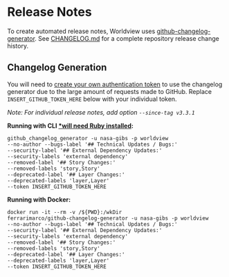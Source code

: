 # Release Notes
To create automated release notes, Worldview uses [github-changelog-generator](https://github.com/github-changelog-generator/github-changelog-generator).
See [CHANGELOG.md](CHANGELOG.md) for a complete repository release change history.

## Changelog Generation
You will need to [create your own authentication token](https://github.com/github-changelog-generator/github-changelog-generator#github-token) to use the changelog generator due to the large amount of requests made to GitHub. Replace `INSERT_GITHUB_TOKEN_HERE` below with your individual token.

*Note: For individual release notes, add option *`--since-tag v3.3.1`**

**Running with CLI [*will need Ruby installed](https://github.com/github-changelog-generator/github-changelog-generator#installation):**
```
github_changelog_generator -u nasa-gibs -p worldview
--no-author --bugs-label '## Technical Updates / Bugs:'
--security-label '## External Dependency Updates:'
--security-labels 'external dependency'
--removed-label '## Story Changes:'
--removed-labels 'story,Story'
--deprecated-label '## Layer Changes:'
--deprecated-labels 'layer,Layer'
--token INSERT_GITHUB_TOKEN_HERE
```

**Running with Docker:**
```
docker run -it --rm -v /${PWD}:/wkDir
ferrarimarco/github-changelog-generator -u nasa-gibs -p worldview
--no-author --bugs-label '## Technical Updates / Bugs:'
--security-label '## External Dependency Updates:'
--security-labels 'external dependency'
--removed-label '## Story Changes:'
--removed-labels 'story,Story'
--deprecated-label '## Layer Changes:'
--deprecated-labels 'layer,Layer'
--token INSERT_GITHUB_TOKEN_HERE
```
